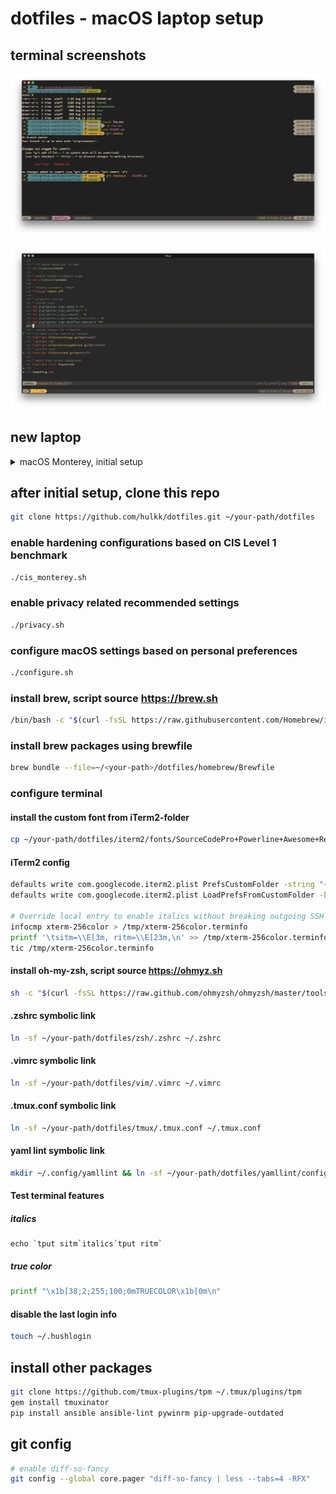# dotfiles - macOS laptop setup

## terminal screenshots

![terminal screenshot](/screenshots/terminal.png?raw=true)

![vim screenshot](/screenshots/vim.png?raw=true)

## new laptop
<details>
  <summary>macOS Monterey, initial setup</summary>

  * language, country, regional settings, accessibility, network, skip migration assistant, apple id
  * computer account (uncheck "Allow my Apple ID to reset this password")
  * skip icloud keychain activation
  * find my
  * make this your new mac (customize)
    * enable location services
    * uncheck analytics
    * skip screen time setup
    * uncheck enable ask siri
    * uncheck filevault encryption (will be enabled later)
    * touch id
    * skip apple pay setup
    * dark mode
  * software update
    * reboot
  * uncheck "Store files from Documents and Desktop in iCloud Drive"
</details>

## after initial setup, clone this repo
```bash
git clone https://github.com/hulkk/dotfiles.git ~/your-path/dotfiles
```

### enable hardening configurations based on CIS Level 1 benchmark
```bash
./cis_monterey.sh
```

### enable privacy related recommended settings
```bash
./privacy.sh
```

### configure macOS settings based on personal preferences
```bash
./configure.sh
```

### install brew, script source https://brew.sh
```bash
/bin/bash -c "$(curl -fsSL https://raw.githubusercontent.com/Homebrew/install/HEAD/install.sh)"
```
### install brew packages using brewfile
```bash
brew bundle --file=~/<your-path>/dotfiles/homebrew/Brewfile
```

### configure terminal
#### install the custom font from iTerm2-folder
```bash
cp ~/your-path/dotfiles/iterm2/fonts/SourceCodePro+Powerline+Awesome+Regular.ttf ~/Library/Fonts
```

#### iTerm2 config 
```bash
defaults write com.googlecode.iterm2.plist PrefsCustomFolder -string "~/your-path/dotfiles/iterm2"
defaults write com.googlecode.iterm2.plist LoadPrefsFromCustomFolder -bool true

# Override local entry to enable italics without breaking outgoing SSH connections
infocmp xterm-256color > /tmp/xterm-256color.terminfo
printf '\tsitm=\\E[3m, ritm=\\E[23m,\n' >> /tmp/xterm-256color.terminfo
tic /tmp/xterm-256color.terminfo
```

#### install oh-my-zsh, script source https://ohmyz.sh
```bash
sh -c "$(curl -fsSL https://raw.github.com/ohmyzsh/ohmyzsh/master/tools/install.sh)"
```

#### .zshrc symbolic link
```bash
ln -sf ~/your-path/dotfiles/zsh/.zshrc ~/.zshrc
```

#### .vimrc symbolic link
```bash
ln -sf ~/your-path/dotfiles/vim/.vimrc ~/.vimrc
```

#### .tmux.conf symbolic link
```bash
ln -sf ~/your-path/dotfiles/tmux/.tmux.conf ~/.tmux.conf
```

#### yaml lint symbolic link
```bash
mkdir ~/.config/yamllint && ln -sf ~/your-path/dotfiles/yamllint/config ~/.config/yamllint/config
```

#### Test terminal features
##### italics
```
echo `tput sitm`italics`tput ritm`
```
##### true color
```bash
printf "\x1b[38;2;255;100;0mTRUECOLOR\x1b[0m\n"
```

#### disable the last login info
```bash
touch ~/.hushlogin
```

## install other packages
```bash
git clone https://github.com/tmux-plugins/tpm ~/.tmux/plugins/tpm
gem install tmuxinator
pip install ansible ansible-lint pywinrm pip-upgrade-outdated
```

## git config
```bash
# enable diff-so-fancy
git config --global core.pager "diff-so-fancy | less --tabs=4 -RFX"
```
